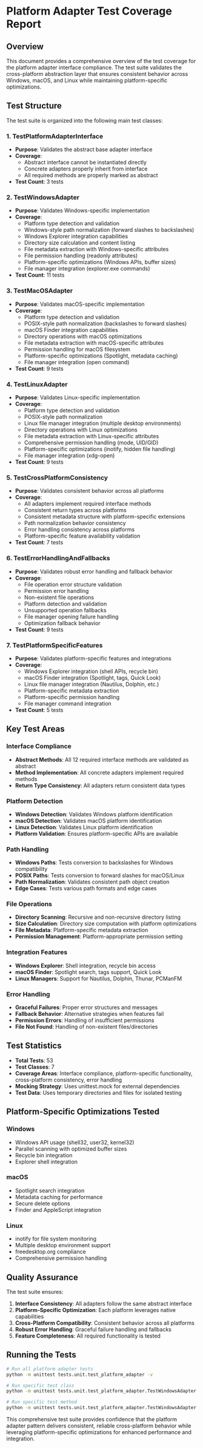 # Platform Adapter Test Coverage Report

## Overview

This document provides a comprehensive overview of the test coverage for the platform adapter interface compliance. The test suite validates the cross-platform abstraction layer that ensures consistent behavior across Windows, macOS, and Linux while maintaining platform-specific optimizations.

## Test Structure

The test suite is organized into the following main test classes:

### 1. TestPlatformAdapterInterface
- **Purpose**: Validates the abstract base adapter interface
- **Coverage**:
  - Abstract interface cannot be instantiated directly
  - Concrete adapters properly inherit from interface
  - All required methods are properly marked as abstract
- **Test Count**: 3 tests

### 2. TestWindowsAdapter
- **Purpose**: Validates Windows-specific implementation
- **Coverage**:
  - Platform type detection and validation
  - Windows-style path normalization (forward slashes to backslashes)
  - Windows Explorer integration capabilities
  - Directory size calculation and content listing
  - File metadata extraction with Windows-specific attributes
  - File permission handling (readonly attributes)
  - Platform-specific optimizations (Windows APIs, buffer sizes)
  - File manager integration (explorer.exe commands)
- **Test Count**: 11 tests

### 3. TestMacOSAdapter
- **Purpose**: Validates macOS-specific implementation
- **Coverage**:
  - Platform type detection and validation
  - POSIX-style path normalization (backslashes to forward slashes)
  - macOS Finder integration capabilities
  - Directory operations with macOS optimizations
  - File metadata extraction with macOS-specific attributes
  - Permission handling for macOS filesystem
  - Platform-specific optimizations (Spotlight, metadata caching)
  - File manager integration (open command)
- **Test Count**: 9 tests

### 4. TestLinuxAdapter
- **Purpose**: Validates Linux-specific implementation
- **Coverage**:
  - Platform type detection and validation
  - POSIX-style path normalization
  - Linux file manager integration (multiple desktop environments)
  - Directory operations with Linux optimizations
  - File metadata extraction with Linux-specific attributes
  - Comprehensive permission handling (mode, UID/GID)
  - Platform-specific optimizations (inotify, hidden file handling)
  - File manager integration (xdg-open)
- **Test Count**: 9 tests

### 5. TestCrossPlatformConsistency
- **Purpose**: Validates consistent behavior across all platforms
- **Coverage**:
  - All adapters implement required interface methods
  - Consistent return types across platforms
  - Consistent metadata structure with platform-specific extensions
  - Path normalization behavior consistency
  - Error handling consistency across platforms
  - Platform-specific feature availability validation
- **Test Count**: 7 tests

### 6. TestErrorHandlingAndFallbacks
- **Purpose**: Validates robust error handling and fallback behavior
- **Coverage**:
  - File operation error structure validation
  - Permission error handling
  - Non-existent file operations
  - Platform detection and validation
  - Unsupported operation fallbacks
  - File manager opening failure handling
  - Optimization fallback behavior
- **Test Count**: 9 tests

### 7. TestPlatformSpecificFeatures
- **Purpose**: Validates platform-specific features and integrations
- **Coverage**:
  - Windows Explorer integration (shell APIs, recycle bin)
  - macOS Finder integration (Spotlight, tags, Quick Look)
  - Linux file manager integration (Nautilus, Dolphin, etc.)
  - Platform-specific metadata extraction
  - Platform-specific permission handling
  - File manager command integration
- **Test Count**: 5 tests

## Key Test Areas

### Interface Compliance
- **Abstract Methods**: All 12 required interface methods are validated as abstract
- **Method Implementation**: All concrete adapters implement required methods
- **Return Type Consistency**: All adapters return consistent data types

### Platform Detection
- **Windows Detection**: Validates Windows platform identification
- **macOS Detection**: Validates macOS platform identification
- **Linux Detection**: Validates Linux platform identification
- **Platform Validation**: Ensures platform-specific APIs are available

### Path Handling
- **Windows Paths**: Tests conversion to backslashes for Windows compatibility
- **POSIX Paths**: Tests conversion to forward slashes for macOS/Linux
- **Path Normalization**: Validates consistent path object creation
- **Edge Cases**: Tests various path formats and edge cases

### File Operations
- **Directory Scanning**: Recursive and non-recursive directory listing
- **Size Calculation**: Directory size computation with platform optimizations
- **File Metadata**: Platform-specific metadata extraction
- **Permission Management**: Platform-appropriate permission setting

### Integration Features
- **Windows Explorer**: Shell integration, recycle bin access
- **macOS Finder**: Spotlight search, tags support, Quick Look
- **Linux Managers**: Support for Nautilus, Dolphin, Thunar, PCManFM

### Error Handling
- **Graceful Failures**: Proper error structures and messages
- **Fallback Behavior**: Alternative strategies when features fail
- **Permission Errors**: Handling of insufficient permissions
- **File Not Found**: Handling of non-existent files/directories

## Test Statistics

- **Total Tests**: 53
- **Test Classes**: 7
- **Coverage Areas**: Interface compliance, platform-specific functionality, cross-platform consistency, error handling
- **Mocking Strategy**: Uses unittest.mock for external dependencies
- **Test Data**: Uses temporary directories and files for isolated testing

## Platform-Specific Optimizations Tested

### Windows
- Windows API usage (shell32, user32, kernel32)
- Parallel scanning with optimized buffer sizes
- Recycle bin integration
- Explorer shell integration

### macOS
- Spotlight search integration
- Metadata caching for performance
- Secure delete options
- Finder and AppleScript integration

### Linux
- inotify for file system monitoring
- Multiple desktop environment support
- freedesktop.org compliance
- Comprehensive permission handling

## Quality Assurance

The test suite ensures:
1. **Interface Consistency**: All adapters follow the same abstract interface
2. **Platform-Specific Optimization**: Each platform leverages native capabilities
3. **Cross-Platform Compatibility**: Consistent behavior across all platforms
4. **Robust Error Handling**: Graceful failure handling and fallbacks
5. **Feature Completeness**: All required functionality is tested

## Running the Tests

```bash
# Run all platform adapter tests
python -m unittest tests.unit.test_platform_adapter -v

# Run specific test class
python -m unittest tests.unit.test_platform_adapter.TestWindowsAdapter -v

# Run specific test method
python -m unittest tests.unit.test_platform_adapter.TestWindowsAdapter.test_platform_type_property -v
```

This comprehensive test suite provides confidence that the platform adapter pattern delivers consistent, reliable cross-platform behavior while leveraging platform-specific optimizations for enhanced performance and integration.